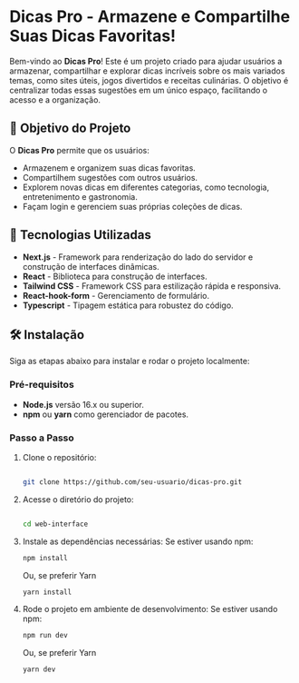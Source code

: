 # Dicas Pro - Armazene e Compartilhe Suas Dicas Favoritas!

Bem-vindo ao **Dicas Pro**! Este é um projeto criado para ajudar usuários a armazenar, compartilhar e explorar dicas incríveis sobre os mais variados temas, como sites úteis, jogos divertidos e receitas culinárias. O objetivo é centralizar todas essas sugestões em um único espaço, facilitando o acesso e a organização.

## 🎯 Objetivo do Projeto

O **Dicas Pro** permite que os usuários:

- Armazenem e organizem suas dicas favoritas.
- Compartilhem sugestões com outros usuários.
- Explorem novas dicas em diferentes categorias, como tecnologia, entretenimento e gastronomia.
- Façam login e gerenciem suas próprias coleções de dicas.

## 🚀 Tecnologias Utilizadas

- **Next.js** - Framework para renderização do lado do servidor e construção de interfaces dinâmicas.
- **React** - Biblioteca para construção de interfaces.
- **Tailwind CSS** - Framework CSS para estilização rápida e responsiva.
- **React-hook-form** - Gerenciamento de formulário.
- **Typescript** - Tipagem estática para robustez do código.
  
## 🛠️ Instalação

Siga as etapas abaixo para instalar e rodar o projeto localmente:

### Pré-requisitos

- **Node.js** versão 16.x ou superior.
- **npm** ou **yarn** como gerenciador de pacotes.

### Passo a Passo

1. Clone o repositório:
   ```bash

   git clone https://github.com/seu-usuario/dicas-pro.git

2. Acesse o diretório do projeto:
   ```bash

   cd web-interface

3. Instale as dependências necessárias: Se estiver usando npm:

   ```bash
   npm install
   ```

   Ou, se preferir Yarn

   ```bash
   yarn install

4. Rode o projeto em ambiente de desenvolvimento: Se estiver usando npm:

   ```bash
   npm run dev
   ```

   Ou, se preferir Yarn

   ```bash
   yarn dev
